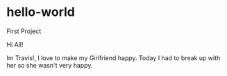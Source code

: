 # hello-world

First Project

Hi All!

Im Travis!, I love to make my Girlfriend happy. Today I had to break up with her
so she wasn't very happy.
